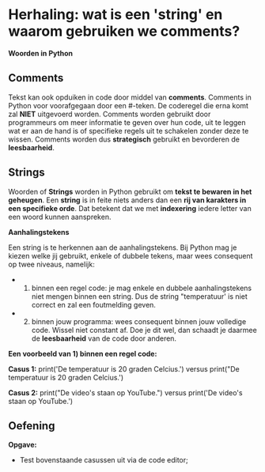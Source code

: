 # Herhaling: wat is een 'string' en waarom gebruiken we comments? 

**Woorden in Python** 

## Comments

Tekst kan ook opduiken in code door middel van **comments**. Comments in Python voor voorafgegaan door een #-teken. De coderegel die erna komt zal **NIET** uitgevoerd worden. 
Comments worden gebruikt door programmeurs om meer informatie te geven over hun code, uit te leggen wat er aan de hand is of specifieke regels uit te schakelen zonder deze te wissen. 
Comments worden dus **strategisch** gebruikt en bevorderen de **leesbaarheid**. 

## Strings

Woorden of **Strings** worden in Python gebruikt om **tekst te bewaren in het geheugen**. Een **string** is in feite niets anders dan een 
**rij van karakters in een specifieke orde**. Dat betekent dat we met **indexering** iedere letter van een woord 
kunnen aanspreken. 

**Aanhalingstekens** 

Een string is te herkennen aan de aanhalingstekens. Bij Python mag je kiezen welke jij gebruikt, enkele of dubbele tekens, maar wees consequent op twee niveaus, namelijk:

* 1) binnen een regel code: je mag enkele en dubbele aanhalingstekens niet mengen binnen een string. Dus de string "temperatuur' is niet correct en zal een foutmelding geven. 
* 2) binnen jouw programma: wees consequent binnen jouw volledige code. Wissel niet constant af. Doe je dit wel, dan schaadt je daarmee de **leesbaarheid** van de code door anderen. 

**Een voorbeeld van 1) binnen een regel code:**

**Casus 1:** 
 print('De temperatuur is 20 graden Celcius.') versus  print("De temperatuur is 20 graden Celcius.')
 
**Casus 2:** 
 print("De video's staan op YouTube.") versus print('De video's staan op YouTube.') 
 
 
 
 ## Oefening
 
 **Opgave:** 
 
 * Test bovenstaande casussen uit via de code editor;
